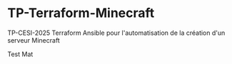 # TP-Terraform-Minecraft
TP-CESI-2025 Terraform Ansible pour l'automatisation de la création d'un serveur Minecraft



Test Mat





